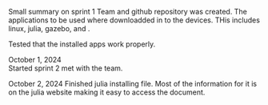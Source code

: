 
Small summary on sprint 1
Team and github repository was created. The applications to be used
where downloadded in to the devices. THis includes linux, julia, gazebo, and .
 
Tested that the installed apps work properly.

October 1, 2024    
Started sprint 2 met with the team.

October 2, 2024 
Finished julia installing file. Most of the information for it is on the julia website making it easy to access the document.

